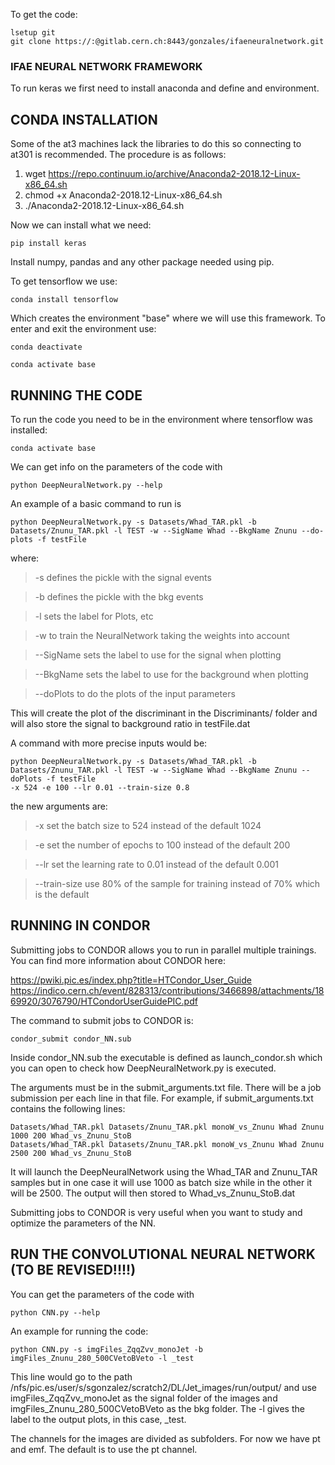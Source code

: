 To get the code:

	lsetup git
	git clone https://:@gitlab.cern.ch:8443/gonzales/ifaeneuralnetwork.git

### IFAE NEURAL NETWORK FRAMEWORK

To run keras we first need to install anaconda and define and environment.

## CONDA INSTALLATION

Some of the at3 machines lack the libraries to do this so connecting to at301 is recommended. The procedure is as follows:

1. wget https://repo.continuum.io/archive/Anaconda2-2018.12-Linux-x86_64.sh
2. chmod +x Anaconda2-2018.12-Linux-x86_64.sh
3. ./Anaconda2-2018.12-Linux-x86_64.sh  

Now we can install what we need:

	pip install keras

Install numpy, pandas and any other package needed using pip.

To get tensorflow we use:

	conda install tensorflow

Which creates the environment "base" where we will use this framework. To enter and exit the environment use:

	conda deactivate

	conda activate base

## RUNNING THE CODE

To run the code you need to be in the environment where tensorflow was installed:

    conda activate base

We can get info on the parameters of the code with

	python DeepNeuralNetwork.py --help

An example of a basic command to run is

	python DeepNeuralNetwork.py -s Datasets/Whad_TAR.pkl -b Datasets/Znunu_TAR.pkl -l TEST -w --SigName Whad --BkgName Znunu --do-plots -f testFile
	
where:
 >   -s defines the pickle with the signal events
 
 >   -b defines the pickle with the bkg events
 
 >   -l sets the label for Plots, etc
 
 >   -w to train the NeuralNetwork taking the weights into account
 
 >   --SigName sets the label to use for the signal when plotting
 
 >   --BkgName sets the label to use for the background when plotting
 
 >   --doPlots to do the plots of the input parameters

This will create the plot of the discriminant in the Discriminants/ folder and will also store the signal to background ratio in testFile.dat

A command with more precise inputs would be:

    python DeepNeuralNetwork.py -s Datasets/Whad_TAR.pkl -b Datasets/Znunu_TAR.pkl -l TEST -w --SigName Whad --BkgName Znunu --doPlots -f testFile 
    -x 524 -e 100 --lr 0.01 --train-size 0.8

the new arguments are:
 >   -x set the batch size to 524 instead of the default 1024
 
 >   -e set the number of epochs to 100 instead of the default 200
 
 >   --lr set the learning rate to 0.01 instead of the default 0.001
 
 >   --train-size use 80% of the sample for training instead of 70% which is the default
    

## RUNNING IN CONDOR

Submitting jobs to CONDOR allows you to run in parallel multiple trainings. You can find more information about CONDOR here:

https://pwiki.pic.es/index.php?title=HTCondor_User_Guide
https://indico.cern.ch/event/828313/contributions/3466898/attachments/1869920/3076790/HTCondorUserGuidePIC.pdf

The command to submit jobs to CONDOR is:

    condor_submit condor_NN.sub
    
Inside condor_NN.sub the executable is defined as launch_condor.sh which you can open to check how DeepNeuralNetwork.py is executed.

The arguments must be in the submit_arguments.txt file. There will be a job submission per each line in that file. For example, if submit_arguments.txt contains the following lines:

    Datasets/Whad_TAR.pkl Datasets/Znunu_TAR.pkl monoW_vs_Znunu Whad Znunu 1000 200 Whad_vs_Znunu_StoB
    Datasets/Whad_TAR.pkl Datasets/Znunu_TAR.pkl monoW_vs_Znunu Whad Znunu 2500 200 Whad_vs_Znunu_StoB

It will launch the DeepNeuralNetwork using the Whad_TAR and Znunu_TAR samples but in one case it will use 1000 as batch size while in the other it will be 2500. The output will then stored to Whad_vs_Znunu_StoB.dat 

Submitting jobs to CONDOR is very useful when you want to study and optimize the parameters of the NN.

## RUN THE CONVOLUTIONAL NEURAL NETWORK (TO BE REVISED!!!!)

You can get the parameters of the code with

	python CNN.py --help

An example for running the code:

	python CNN.py -s imgFiles_ZqqZvv_monoJet -b imgFiles_Znunu_280_500CVetoBVeto -l _test

This line would go to the path /nfs/pic.es/user/s/sgonzalez/scratch2/DL/Jet_images/run/output/ and use imgFiles_ZqqZvv_monoJet as the signal folder of the images and imgFiles_Znunu_280_500CVetoBVeto as the bkg folder. The -l gives the label to the output plots, in this case, _test.

The channels for the images are divided as subfolders. For now we have pt and emf. The default is to use the pt channel.





